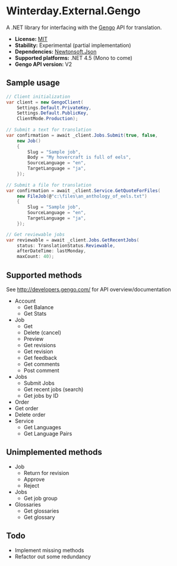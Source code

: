 Winterday.External.Gengo
========================

A .NET library for interfacing with the [Gengo](http://www.gengo.com)
API for translation.

* **License:** [MIT](COPYING)
* **Stability:** Experimental (partial implementation)
* **Dependencies:** [Newtonsoft.Json](https://github.com/JamesNK/Newtonsoft.Json/)
* **Supported platforms:** .NET 4.5 (Mono to come)
* **Gengo API version:** V2

Sample usage
------------

```csharp
// Client initialization
var client = new GengoClient(
    Settings.Default.PrivateKey,
    Settings.Default.PublicKey,
    ClientMode.Production);
        
// Submit a text for translation
var confirmation = await _client.Jobs.Submit(true, false,
    new Job()
    {
        Slug = "Sample job",
        Body = "My hovercraft is full of eels",
        SourceLanguage = "en",
        TargetLanguage = "ja",
    });
    
// Submit a file for translation
var confirmation = await _client.Service.GetQuoteForFiles(
    new FileJob(@"c:\files\an_anthology_of_eels.txt")
    {
        Slug = "Sample job",
        SourceLanguage = "en",
        TargetLanguage = "ja",
    });

// Get reviewable jobs
var reviewable = await _client.Jobs.GetRecentJobs(
    status: TranslationStatus.Reviewable,
    afterDateTime: lastMonday,
    maxCount: 40);

```

Supported methods
-----------------

See http://developers.gengo.com/ for API overview/documentation

* Account
  * Get Balance
  * Get Stats
* Job
  * Get
  * Delete (cancel)
  * Preview
  * Get revisions
  * Get revision
  * Get feedback
  * Get comments
  * Post comment
* Jobs
  * Submit Jobs
  * Get recent jobs (search)
  * Get jobs by ID
* Order
 * Get order
 * Delete order
* Service
  * Get Languages
  * Get Language Pairs

Unimplemented methods
---------------------

* Job
  * Return for revision
  * Approve
  * Reject
* Jobs
  * Get job group
* Glossaries
  * Get glossaries
  * Get glossary

Todo
----

* Implement missing methods
* Refactor out some redundancy
